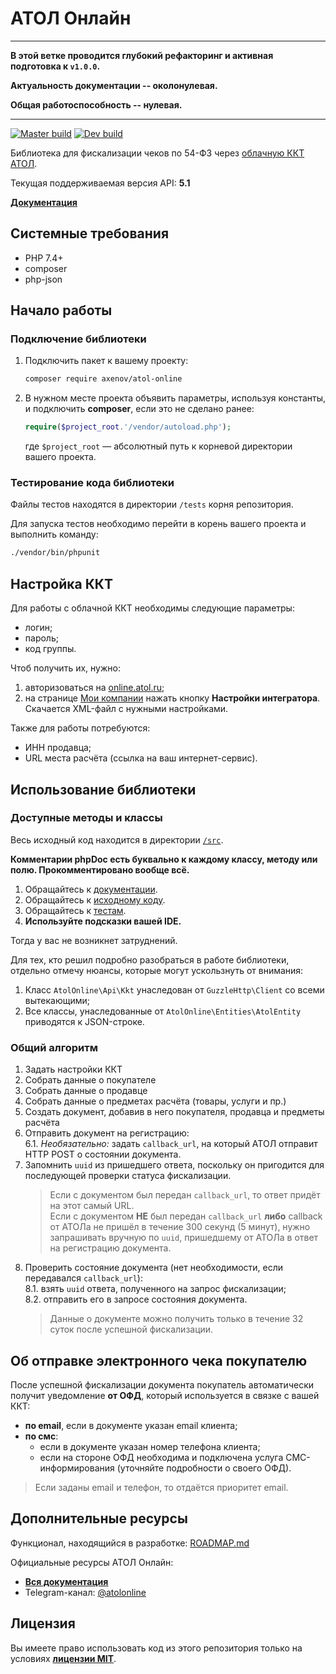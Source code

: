 # АТОЛ Онлайн

---

**В этой ветке проводится глубокий рефакторинг и активная подготовка к `v1.0.0`.**

**Актуальность документации -- околонулевая.**

**Общая работоспособность -- нулевая.**

---

[![Master build](https://github.com/anthonyaxenov/atol-online/actions/workflows/master.yml/badge.svg)](https://github.com/anthonyaxenov/atol-online/actions/workflows/master.yml)
[![Dev build](https://github.com/anthonyaxenov/atol-online/actions/workflows/dev.yml/badge.svg)](https://github.com/anthonyaxenov/atol-online/actions/workflows/dev.yml)

Библиотека для фискализации чеков по 54-ФЗ через [облачную ККТ АТОЛ](https://online.atol.ru/).

Текущая поддерживаемая версия API: **5.1**

**[Документация](/docs/readme.md)**

## Системные требования

* PHP 7.4+
* composer
* php-json

## Начало работы

### Подключение библиотеки

1. Подключить пакет к вашему проекту:  
   ```bash
   composer require axenov/atol-online
   ```
2. В нужном месте проекта объявить параметры, используя константы, и подключить **composer**, если это не сделано ранее:  
   ```php
   require($project_root.'/vendor/autoload.php');
   ```
   где `$project_root` — абсолютный путь к корневой директории вашего проекта.

### Тестирование кода библиотеки

Файлы тестов находятся в директории `/tests` корня репозитория.

Для запуска тестов необходимо перейти в корень вашего проекта и выполнить команду:

```bash
./vendor/bin/phpunit
```

## Настройка ККТ

Для работы с облачной ККТ необходимы следующие параметры:
* логин;
* пароль;
* код группы.

Чтоб получить их, нужно:
1. авторизоваться на [online.atol.ru](https://online.atol.ru/lk/Account/Login);
2. на странице [Мои компании](https://online.atol.ru/lk/Company/List) нажать кнопку **Настройки интегратора**.  
   Скачается XML-файл с нужными настройками.

Также для работы потребуются:
* ИНН продавца;
* URL места расчёта (ссылка на ваш интернет-сервис).

## Использование библиотеки

### Доступные методы и классы

Весь исходный код находится в директории [`/src`](/src).

**Комментарии phpDoc есть буквально к каждому классу, методу или полю.
Прокомментировано вообще всё.**

1. Обращайтесь к [документации](/docs).
2. Обращайтесь к [исходному коду](/src).
3. Обращайтесь к [тестам](/test).
4. **Используйте подсказки вашей IDE.**

Тогда у вас не возникнет затруднений.

Для тех, кто решил подробно разобраться в работе библиотеки, отдельно отмечу нюансы, которые могут ускользнуть от внимания:
1. Класс `AtolOnline\Api\Kkt` унаследован от `GuzzleHttp\Client` со всеми вытекающими;
2. Все классы, унаследованные от `AtolOnline\Entities\AtolEntity` приводятся к JSON-строке.

### Общий алгоритм

1. Задать настройки ККТ
2. Собрать данные о покупателе
3. Собрать данные о продавце
4. Собрать данные о предметах расчёта (товары, услуги и пр.)
5. Создать документ, добавив в него покупателя, продавца и предметы расчёта
6. Отправить документ на регистрацию:  
    6.1. *Необязательно:* задать `callback_url`, на который АТОЛ отправит HTTP POST о состоянии документа.
7. Запомнить `uuid` из пришедшего ответа, поскольку он пригодится для последующей проверки статуса фискализации.
    > Если с документом был передан `callback_url`, то ответ придёт на этот самый URL.  
    Если с документом **НЕ** был передан `callback_url` **либо** callback от АТОЛа не пришёл в течение 300 секунд (5 минут), нужно запрашивать вручную по `uuid`, пришедшему от АТОЛа в ответ на регистрацию документа.
8. Проверить состояние документа (нет необходимости, если передавался `callback_url`):  
    8.1. взять `uuid` ответа, полученного на запрос фискализации;  
    8.2. отправить его в запросе состояния документа.
    > Данные о документе можно получить только в течение 32 суток после успешной фискализации.

## Об отправке электронного чека покупателю

После успешной фискализации документа покупатель автоматически получит уведомление **от ОФД**, который используется в связке с вашей ККТ:
* **по email**, если в документе указан email клиента;
* **по смс**:
    * если в документе указан номер телефона клиента;
    * если на стороне ОФД необходима и подключена услуга СМС-информирования (уточняйте подробности о своего ОФД).

> Если заданы email и телефон, то отдаётся приоритет email.

## Дополнительные ресурсы

Функционал, находящийся в разработке: [ROADMAP.md](ROADMAP.md)

Официальные ресурсы АТОЛ Онлайн:
* **[Вся документация](https://online.atol.ru/lib/)**
* Telegram-канал: [@atolonline](https://t.me/atolonline)

## Лицензия

Вы имеете право использовать код из этого репозитория только на условиях **[лицензии MIT](LICENSE)**.
